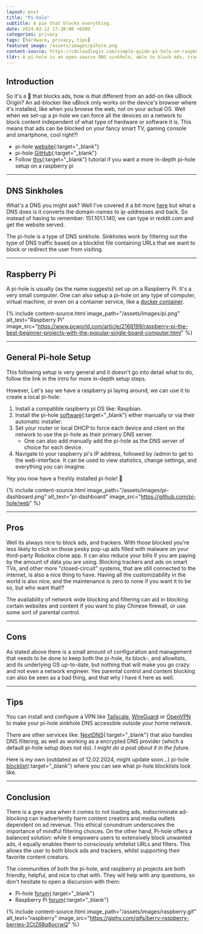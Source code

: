 ```yaml
---
layout: post
title: "Pi-hole"
subtitle: A pie that blocks everything.
date: 2024-02-12 17:30:00 +0300
categories: privacy
tags: [hardware, privacy, tips]
featured_image: /assets/images/pihole.png
content-source: https://cdcloudlogix.com/simple-guide-pi-hole-on-raspberry-pi-with-ipv6/
tldr: A pi-hole is an open-source DNS sinkhole, able to block ads, trackers and other content on a network wide scale. This is a quick overview of what it is, how its used and what it can do.
---
```


## Introduction

So it's a 🥧 that blocks ads, how is that different from an add-on like uBlock Origin? An ad-blocker like uBlock only works on the device's browser where it's installed, like when you browse the web, not on your actual OS. Well when we set-up a pi-hole we can force all the devices on a network to block content independent of what type of hardware or software it is. This means that ads can be blocked on your fancy smart TV, gaming console and smartphone, cool right?!

- pi-hole [website](https://pi-hole.net/){:target="\_blank"}
- pi-hole [GitHub](https://github.com/pi-hole/web){:target="\_blank"}
- Follow [this](https://www.raspberrypi.com/tutorials/running-pi-hole-on-a-raspberry-pi/){:target="\_blank"} tutorial if you want a more in-depth pi-hole setup on a raspberry pi

<hr />

## DNS Sinkholes

What's a DNS you might ask? Well I've covered it a bit more [here](https://www.samuelgranvik.tech/encrypted-dns) but what a DNS does is it converts the domain-names to ip-addresses and back. So instead of having to remember: 151.101.1.140, we can type in reddit.com and get the website served.

The pi-hole is a type of DNS sinkhole. Sinkholes work by filtering out the type of DNS traffic based on a blocklist file containing URLs that we want to block or redirect the user from visiting.

<hr />

## Raspberry Pi

A pi-hole is usually (as the name suggests) set up on a Raspberry Pi. It's a very small computer. One can also setup a pi-hole on any type of computer, virtual machine, or even on a container service, like a [docker container](https://www.docker.com/).

{% include content-source.html image_path="/assets/images/pi.png" alt_text="Raspberry Pi" image_src="https://www.pcworld.com/article/2168199/raspberry-pi-the-best-beginner-projects-with-the-popular-single-board-computer.html" %}

<hr />

## General Pi-hole Setup

This following setup is very general and it doesn't go into detail what to do, follow the link in the intro for more in-depth setup steps.

However, Let's say we have a raspberry pi laying around, we can use it to create a local pi-hole:

1. Install a compatible raspberry pi OS like: Raspbian.
2. Install the pi-hole [software](https://github.com/pi-hole/pi-hole/#one-step-automated-install){:target="\_blank"} either manually or via their automatic installer.
3. Set your router or local DHCP to force each device and client on the network to use the pi-hole as their primary DNS server.
   - One can also add manually add the pi-hole as the DNS server of choice for each device.
4. Navigate to your raspberry pi's IP address, followed by /admin to get to the web-interface. It can be used to view statistics, change settings, and everything you can imagine.

Yey you now have a freshly installed pi-hole! 🥧

{% include content-source.html image_path="/assets/images/pi-dashboard.png" alt_text="pi-dashboard" image_src="https://github.com/pi-hole/web" %}

<hr />

## Pros

Well its always nice to block ads, and trackers. With those blocked you're less likely to click on those pesky pop-up ads filled with malware on your third-party Robolox clone app. It can also reduce your bills if you are paying by the amount of data you are using. Blocking trackers and ads on smart TVs, and other more "closed-circuit" systems, that are still connected to the internet, is also a nice thing to have. Having all the customizability in the world is also nice, and the maintenance is zero to none if you want it to be so, but who want that!?

The availability of network wide blocking and filtering can aid in blocking certain websites and content if you want to play Chinese firewall, or use some sort of parental control.

<hr />

## Cons

As stated above there is a small amount of configuration and management that needs to be done to keep both the pi-hole, its block-, and allowlists, and its underlying OS up-to-date, but nothing that will make you go crazy and not even a network engineer. Yes parental control and content blocking can also be seen as a bad thing, and that why I have it here as well.

<hr />

## Tips

You can install and configure a VPN like [Tailscale](https://tailscale.com/), [WireGuard](https://www.wireguard.com/) or [OpenVPN](https://openvpn.net/) to make your pi-hole sinkhole DNS accessible outside your home network.

There are other services like: [NextDNS](https://nextdns.io/){:target="\_blank"} that also handles DNS filtering, as well as working as a encrypted DNS provider (which a default pi-hole setup does not do). <i>I might do a post about it in the future.</i>

Here is my own (outdated as of 12.02.2024, might update soon...) pi-hole [blocklist](https://github.com/krullmizter/pihole-blocklist){:target="\_blank"} where you can see what pi-hole blocklists look like.

<hr />

## Conclusion

There is a grey area when it comes to not loading ads, indiscriminate ad-blocking can inadvertently harm content creators and media outlets dependent on ad revenue. This ethical conundrum underscores the importance of mindful filtering choices. On the other hand, Pi-hole offers a balanced solution: while it empowers users to extensively block unwanted ads, it equally enables them to consciously whitelist URLs and filters. This allows the user to both block ads and trackers, whilst supporting their favorite content creators.

The communities of both the pi-hole, and raspberry pi projects are both friendly, helpful, and nice to chat with. They will help with any questions, so don't hesitate to open a discursion with them:

- Pi-hole [forum](https://discourse.pi-hole.net/){:target="\_blank"}
- Raspberry Pi [forum](https://forums.raspberrypi.com/){:target="\_blank"}

{% include content-source.html image_path="/assets/images/raspberry.gif" alt_text="raspberry" image_src="https://giphy.com/gifs/berry-raspberry-berries-2CtZ68q8ocrwQ" %}
